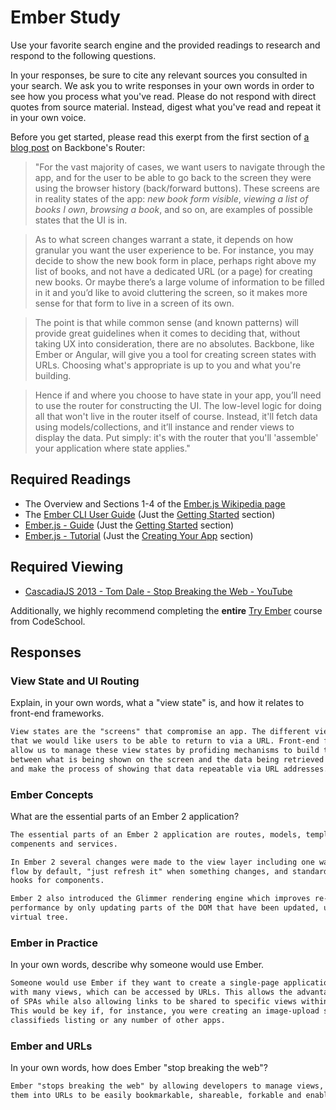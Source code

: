 # Ember Study

Use your favorite search engine and the provided readings to research and
respond to the following questions.

In your responses, be sure to cite any relevant sources you consulted in your
search. We ask you to write responses in your own words in order to see how you
process what you've read. Please do not respond with direct quotes from source
material. Instead, digest what you've read and repeat it in your own voice.

Before you get started, please read this exerpt from the first section of [a
blog post](http://pragmatic-backbone.com/routing-and-controllers) on
    Backbone's Router:

>"For the vast majority of cases, we want users to navigate through the app, and for the user to be able to go back to the screen they were using the browser history (back/forward buttons). These screens are in reality states of the app: *new book form visible*, *viewing a list of books I own*, *browsing a book*, and so on, are examples of possible states that the UI is in.

>As to what screen changes warrant a state, it depends on how granular you want the user experience to be. For instance, you may decide to show the new book form in place, perhaps right above my list of books, and not have a dedicated URL (or a page) for creating new books. Or maybe there’s a large volume of information to be filled in it and you’d like to avoid cluttering the screen, so it makes more sense for that form to live in a screen of its own.

>The point is that while common sense (and known patterns) will provide great guidelines when it comes to deciding that, without taking UX into consideration, there are no absolutes. Backbone, like Ember or Angular, will give you a tool for creating screen states with URLs. Choosing what's appropriate is up to you and what you're building.

>Hence if and where you choose to have state in your app, you’ll need to use the router for constructing the UI. The low-level logic for doing all that won't live in the router itself of course. Instead, it'll fetch data using models/collections, and it’ll instance and render views to display the data. Put simply: it's with the router that you'll 'assemble' your application where state applies."

## Required Readings

-   The Overview and Sections 1-4 of the [Ember.js Wikipedia page](https://en.wikipedia.org/wiki/Ember.js)
-   The [Ember CLI User Guide](http://ember-cli.com/user-guide/) (Just the
[Getting Started](https://ember-cli.com/user-guide/#getting-started) section)
-   [Ember.js - Guide](https://guides.emberjs.com/v2.11.0/getting-started/) (Just the
[Getting Started](https://guides.emberjs.com/v2.11.0/getting-started/) section)
-   [Ember.js - Tutorial](https://guides.emberjs.com/v2.11.0/tutorial/ember-cli/) (Just
the [Creating Your App](https://guides.emberjs.com/v2.11.0/tutorial/ember-cli/) section)

## Required Viewing

-   [CascadiaJS 2013 - Tom Dale - Stop Breaking the Web - YouTube](https://www.youtube.com/watch?v=BQ6at0addi4)

Additionally, we highly recommend completing the **entire** [Try
Ember](https://www.codeschool.com/courses/try-ember) course from CodeSchool.

## Responses

### View State and UI Routing

Explain, in your own words, what a "view state" is, and how it relates to
 front-end frameworks.

```md
View states are the "screens" that compromise an app. The different views
that we would like users to be able to return to via a URL. Front-end frameworks
allow us to manage these view states by profiding mechanisms to build this relationship
between what is being shown on the screen and the data being retrieved to be shown,
and make the process of showing that data repeatable via URL addresses.
```

### Ember Concepts

What are the essential parts of an Ember 2 application?

```md
The essential parts of an Ember 2 application are routes, models, templates,
compenents and services.

In Ember 2 several changes were made to the view layer including one way data
flow by default, "just refresh it" when something changes, and standard lifecycle
hooks for components.

Ember 2 also introduced the Glimmer rendering engine which improves re-render
performance by only updating parts of the DOM that have been updated, using a
virtual tree.
```

### Ember in Practice

In your own words, describe why someone would use Ember.

```md
Someone would use Ember if they want to create a single-page application
with many views, which can be accessed by URLs. This allows the advantages
of SPAs while also allowing links to be shared to specific views within the app.
This would be key if, for instance, you were creating an image-upload site or a
classifieds listing or any number of other apps.
```

### Ember and URLs

In your own words, how does Ember "stop breaking the web"?

```md
Ember "stops breaking the web" by allowing developers to manage views, and tie
them into URLs to be easily bookmarkable, shareable, forkable and enable collaboration.
```

